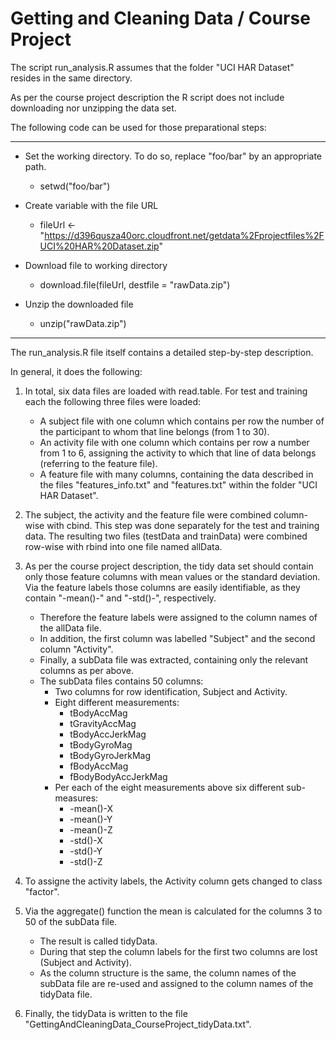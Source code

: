 Getting and Cleaning Data / Course Project
==========================================

The script run_analysis.R assumes that the folder "UCI HAR Dataset" resides in the same directory.

As per the course project description the R script does not include downloading nor unzipping the data set.

The following code can be used for those preparational steps:
___________________________________________________________________________________________________________
* Set the working directory. To do so, replace "foo/bar" by an appropriate path.
  * setwd("foo/bar")

* Create variable with the file URL
  * fileUrl <- "https://d396qusza40orc.cloudfront.net/getdata%2Fprojectfiles%2FUCI%20HAR%20Dataset.zip"

* Download file to working directory
  * download.file(fileUrl, destfile = "rawData.zip")

* Unzip the downloaded file
  * unzip("rawData.zip")

___________________________________________________________________________________________________________

The run_analysis.R file itself contains a detailed step-by-step description.

In general, it does the following:

1) In total, six data files are loaded with read.table. For test and training each the following three files
   were loaded:
   * A subject file with one column which contains per row the number of the participant to whom that line 
     belongs (from 1 to 30). 
   * An activity file with one column which contains per row a number from 1 to 6, assigning the activity to 
     which that line of data belongs (referring to the feature file).
   * A feature file with many columns, containing the data described in the files "features_info.txt" and 
     "features.txt" within the folder "UCI HAR Dataset".
     
2) The subject, the activity and the feature file were combined column-wise with cbind. 
   This step was done separately for the test and training data.
   The resulting two files (testData and trainData) were combined row-wise with rbind into one file named allData.
   
3) As per the course project description, the tidy data set should contain only those feature columns with 
   mean values or the standard deviation. Via the feature labels those columns are easily identifiable, 
   as they contain "-mean()-" and "-std()-", respectively.
   * Therefore the feature labels were assigned to the column names of the allData file.
   * In addition, the first column was labelled "Subject" and the second column "Activity".
   * Finally, a subData file was extracted, containing only the relevant columns as per above.
   * The subData files contains 50 columns:
     * Two columns for row identification, Subject and Activity.
     * Eight different measurements:
        * tBodyAccMag
        * tGravityAccMag
        * tBodyAccJerkMag
        * tBodyGyroMag
        * tBodyGyroJerkMag
        * fBodyAccMag
        * fBodyBodyAccJerkMag
     * Per each of the eight measurements above six different sub-measures:
        * -mean()-X
        * -mean()-Y
        * -mean()-Z
        * -std()-X
        * -std()-Y
        * -std()-Z
        
4) To assigne the activity labels, the Activity column gets changed to class "factor".

5) Via the aggregate() function the mean is calculated for the columns 3 to 50 of the subData file.
   * The result is called tidyData.
   * During that step the column labels for the first two columns are lost (Subject and Activity).
   * As the column structure is the same, the column names of the  subData file are re-used and assigned
     to the column names of the tidyData file.
     
6) Finally, the tidyData is written to the file "GettingAndCleaningData_CourseProject_tidyData.txt".
